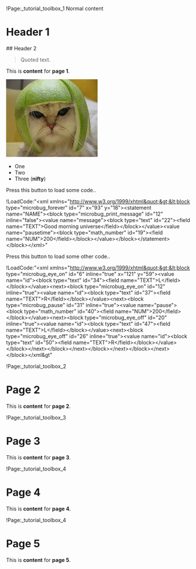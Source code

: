 !Page:_tutorial_toolbox_1
Normal content

# Header 1

## Header 2

> Quoted text.

This is **content** for **page 1**.

![Melon Cat](static/bug/tutorial_assets/melon-cat.jpg)

* One
* Two
* Three (**nifty**)

Press this button to load some code..

!LoadCode:"&lt;xml xmlns=&quot;http://www.w3.org/1999/xhtml&quot;&gt;&lt;block type=&quot;microbug_forever&quot; id=&quot;7&quot; x=&quot;93&quot; y=&quot;18&quot;&gt;&lt;statement name=&quot;NAME&quot;&gt;&lt;block type=&quot;microbug_print_message&quot; id=&quot;12&quot; inline=&quot;false&quot;&gt;&lt;value name=&quot;message&quot;&gt;&lt;block type=&quot;text&quot; id=&quot;22&quot;&gt;&lt;field name=&quot;TEXT&quot;&gt;Good morning universe&lt;/field&gt;&lt;/block&gt;&lt;/value&gt;&lt;value name=&quot;pausetime&quot;&gt;&lt;block type=&quot;math_number&quot; id=&quot;19&quot;&gt;&lt;field name=&quot;NUM&quot;&gt;200&lt;/field&gt;&lt;/block&gt;&lt;/value&gt;&lt;/block&gt;&lt;/statement&gt;&lt;/block&gt;&lt;/xml&gt;"

Press this button to load some other code..

!LoadCode:"&lt;xml xmlns=&quot;http://www.w3.org/1999/xhtml&quot;&gt;&lt;block type=&quot;microbug_eye_on&quot; id=&quot;6&quot; inline=&quot;true&quot; x=&quot;121&quot; y=&quot;59&quot;&gt;&lt;value name=&quot;id&quot;&gt;&lt;block type=&quot;text&quot; id=&quot;34&quot;&gt;&lt;field name=&quot;TEXT&quot;&gt;L&lt;/field&gt;&lt;/block&gt;&lt;/value&gt;&lt;next&gt;&lt;block type=&quot;microbug_eye_on&quot; id=&quot;12&quot; inline=&quot;true&quot;&gt;&lt;value name=&quot;id&quot;&gt;&lt;block type=&quot;text&quot; id=&quot;37&quot;&gt;&lt;field name=&quot;TEXT&quot;&gt;R&lt;/field&gt;&lt;/block&gt;&lt;/value&gt;&lt;next&gt;&lt;block type=&quot;microbug_pause&quot; id=&quot;31&quot; inline=&quot;true&quot;&gt;&lt;value name=&quot;pause&quot;&gt;&lt;block type=&quot;math_number&quot; id=&quot;40&quot;&gt;&lt;field name=&quot;NUM&quot;&gt;200&lt;/field&gt;&lt;/block&gt;&lt;/value&gt;&lt;next&gt;&lt;block type=&quot;microbug_eye_off&quot; id=&quot;20&quot; inline=&quot;true&quot;&gt;&lt;value name=&quot;id&quot;&gt;&lt;block type=&quot;text&quot; id=&quot;47&quot;&gt;&lt;field name=&quot;TEXT&quot;&gt;L&lt;/field&gt;&lt;/block&gt;&lt;/value&gt;&lt;next&gt;&lt;block type=&quot;microbug_eye_off&quot; id=&quot;26&quot; inline=&quot;true&quot;&gt;&lt;value name=&quot;id&quot;&gt;&lt;block type=&quot;text&quot; id=&quot;50&quot;&gt;&lt;field name=&quot;TEXT&quot;&gt;R&lt;/field&gt;&lt;/block&gt;&lt;/value&gt;&lt;/block&gt;&lt;/next&gt;&lt;/block&gt;&lt;/next&gt;&lt;/block&gt;&lt;/next&gt;&lt;/block&gt;&lt;/next&gt;&lt;/block&gt;&lt;/xml&gt"


!Page:_tutorial_toolbox_2
# Page 2

This is **content** for **page 2**.

!Page:_tutorial_toolbox_3
# Page 3

This is **content** for **page 3**.

!Page:_tutorial_toolbox_4
# Page 4

This is **content** for **page 4**.

!Page:_tutorial_toolbox_4
# Page 5

This is **content** for **page 5**.


